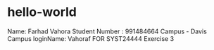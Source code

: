 # hello-world
Name: Farhad Vahora
Student Number : 991484664
Campus - Davis Campus
loginName: Vahoraf
  FOR SYST24444 Exercise 3
